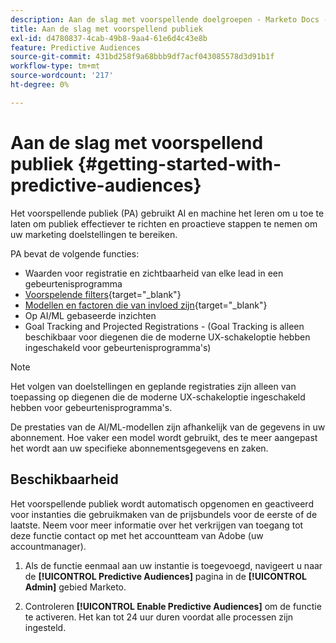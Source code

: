 ```yaml
---
description: Aan de slag met voorspellende doelgroepen - Marketo Docs - Productdocumentatie
title: Aan de slag met voorspellend publiek
exl-id: d4780837-4cab-49b8-9aa4-61e6d4c43e8b
feature: Predictive Audiences
source-git-commit: 431bd258f9a68bbb9df7acf043085578d3d91b1f
workflow-type: tm+mt
source-wordcount: '217'
ht-degree: 0%

---
```


# Aan de slag met voorspellend publiek {#getting-started-with-predictive-audiences}

Het voorspellende publiek (PA) gebruikt AI en machine het leren om u toe te laten om publiek effectiever te richten en proactieve stappen te nemen om uw marketing doelstellingen te bereiken.

PA bevat de volgende functies:

* Waarden voor registratie en zichtbaarheid van elke lead in een gebeurtenisprogramma
* [Voorspelende filters](/help/marketo/product-docs/core-marketo-concepts/predictive-audiences/predictive-filters.md){target="_blank"}
* [Modellen en factoren die van invloed zijn](/help/marketo/product-docs/core-marketo-concepts/predictive-audiences/models-and-insights.md){target="_blank"}
* Op AI/ML gebaseerde inzichten
* Goal Tracking and Projected Registrations - (Goal Tracking is alleen beschikbaar voor diegenen die de moderne UX-schakeloptie hebben ingeschakeld voor gebeurtenisprogramma&#39;s)

>[!NOTE]
>
>Het volgen van doelstellingen en geplande registraties zijn alleen van toepassing op diegenen die de moderne UX-schakeloptie ingeschakeld hebben voor gebeurtenisprogramma&#39;s.

De prestaties van de AI/ML-modellen zijn afhankelijk van de gegevens in uw abonnement. Hoe vaker een model wordt gebruikt, des te meer aangepast het wordt aan uw specifieke abonnementsgegevens en zaken.

## Beschikbaarheid

Het voorspellende publiek wordt automatisch opgenomen en geactiveerd voor instanties die gebruikmaken van de prijsbundels voor de eerste of de laatste. Neem voor meer informatie over het verkrijgen van toegang tot deze functie contact op met het accountteam van Adobe (uw accountmanager).

1. Als de functie eenmaal aan uw instantie is toegevoegd, navigeert u naar de **[!UICONTROL Predictive Audiences]** pagina in de **[!UICONTROL Admin]** gebied Marketo.

1. Controleren **[!UICONTROL Enable Predictive Audiences]** om de functie te activeren. Het kan tot 24 uur duren voordat alle processen zijn ingesteld.
